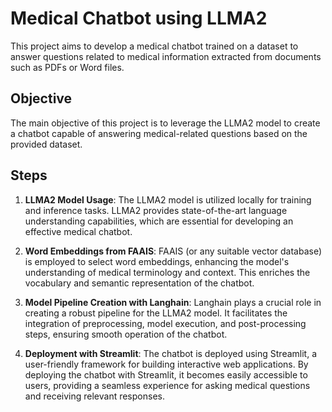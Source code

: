 # Medical Chatbot using LLMA2

This project aims to develop a medical chatbot trained on a dataset to answer questions related to medical information extracted from documents such as PDFs or Word files.

## Objective

The main objective of this project is to leverage the LLMA2 model to create a chatbot capable of answering medical-related questions based on the provided dataset.

## Steps

1. **LLMA2 Model Usage**:
   The LLMA2 model is utilized locally for training and inference tasks. LLMA2 provides state-of-the-art language understanding capabilities, which are essential for developing an effective medical chatbot.

2. **Word Embeddings from FAAIS**:
   FAAIS (or any suitable vector database) is employed to select word embeddings, enhancing the model's understanding of medical terminology and context. This enriches the vocabulary and semantic representation of the chatbot.

3. **Model Pipeline Creation with Langhain**:
   Langhain plays a crucial role in creating a robust pipeline for the LLMA2 model. It facilitates the integration of preprocessing, model execution, and post-processing steps, ensuring smooth operation of the chatbot.

4. **Deployment with Streamlit**:
   The chatbot is deployed using Streamlit, a user-friendly framework for building interactive web applications. By deploying the chatbot with Streamlit, it becomes easily accessible to users, providing a seamless experience for asking medical questions and receiving relevant responses.

